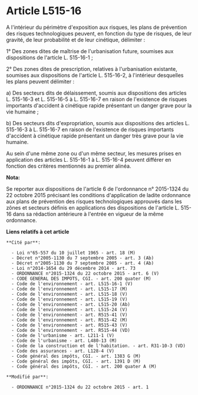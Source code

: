 # Article L515-16

A l'intérieur du périmètre d'exposition aux risques, les plans de prévention des risques technologiques peuvent, en fonction
du type de risques, de leur gravité, de leur probabilité et de leur cinétique, délimiter : 

1° Des zones dites de maîtrise de l'urbanisation future, soumises aux dispositions de l'article L. 515-16-1 ; 

2° Des zones dites de prescription, relatives à l'urbanisation existante, soumises aux dispositions de l'article L. 515-16-2,
à l'intérieur desquelles les plans peuvent délimiter : 

a) Des secteurs dits de délaissement, soumis aux dispositions des articles L. 515-16-3 et L. 515-16-5 à L. 515-16-7 en raison
de l'existence de risques importants d'accident à cinétique rapide présentant un danger grave pour la vie humaine ; 

b) Des secteurs dits d'expropriation, soumis aux dispositions des articles L. 515-16-3 à L. 515-16-7 en raison de l'existence
de risques importants d'accident à cinétique rapide présentant un danger très grave pour la vie humaine. 

Au sein d'une même zone ou d'un même secteur, les mesures prises en application des articles L. 515-16-1 à L. 515-16-4
peuvent différer en fonction des critères mentionnés au premier alinéa.

**Nota:**

Se reporter aux dispositions de l'article 6 de l'ordonnance n° 2015-1324 du 22 octobre 2015 précisant les conditions
d'application de ladite ordonnance aux plans de prévention des risques technologiques approuvés dans les zônes et secteurs
définis en applications des dispositions de l'article L. 515-16 dans sa rédaction antérieure à l'entrée en vigueur de la même
ordonnance.

**Liens relatifs à cet article**

	**Cité par**:

	  - Loi n°65-557 du 10 juillet 1965 - art. 18 (M)
	  - Décret n°2005-1130 du 7 septembre 2005 - art. 3 (Ab)
	  - Décret n°2005-1130 du 7 septembre 2005 - art. 4 (Ab)
	  - Loi n°2014-1654 du 29 décembre 2014 - art. 73
	  - ORDONNANCE n°2015-1324 du 22 octobre 2015 - art. 6 (V)
	  - CODE GENERAL DES IMPOTS, CGI. - art. 200 quater (M)
	  - Code de l'environnement - art. L515-16-1 (V)
	  - Code de l'environnement - art. L515-17 (M)
	  - Code de l'environnement - art. L515-18 (V)
	  - Code de l'environnement - art. L515-19 (V)
	  - Code de l'environnement - art. L515-20 (Ab)
	  - Code de l'environnement - art. L515-24 (V)
	  - Code de l'environnement - art. R515-41 (V)
	  - Code de l'environnement - art. R515-42 (M)
	  - Code de l'environnement - art. R515-43 (V)
	  - Code de l'environnement - art. R515-44 (VD)
	  - Code de l'urbanisme - art. L211-1 (V)
	  - Code de l'urbanisme - art. L480-13 (M)
	  - Code de la construction et de l'habitation. - art. R31-10-3 (VD)
	  - Code des assurances - art. L128-4 (V)
	  - Code général des impôts, CGI. - art. 1383 G (M)
	  - Code général des impôts, CGI. - art. 1391 D (M)
	  - Code général des impôts, CGI. - art. 200 quater A (M)

	**Modifié par**:

	  - ORDONNANCE n°2015-1324 du 22 octobre 2015 - art. 1
